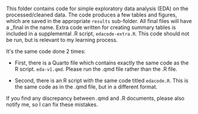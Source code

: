 This folder contains code for simple exploratory data analysis (EDA) on the processed/cleaned data. The code produces a few tables and figures, which are saved in the appropriate `results` sub-folder. All final files will have a _final in the name. Extra code written for creating summary tables is included in a supplemental .R script, `edacode-extra.R`. This code should not be run, but is relevant to my learning process.

It's the same code done 2 times:

* First, there is a Quarto file which contains exactly the same code as the R script. `eda-v1.qmd`. Please run the .qmd file rather than the .R file.

* Second, there is an R script with the same code titled `edacode.R`. This is the same code as in the .qmd file, but in a different format.

If you find any discrepancy between .qmd and .R documents, please also notify me, so I can fix these mistakes.